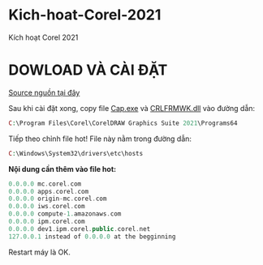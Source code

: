 # Kich-hoat-Corel-2021
Kích hoạt Corel 2021
# DOWLOAD VÀ CÀI ĐẶT #
[Source nguồn tại đây](https://bsthanh-my.sharepoint.com/:f:/g/personal/0914678254_bsthanh_tk/EnW6Ebw3LrtImRaPKpEGftUB1y-9MpszIL3BOcT7r9ty4Q?e=Ju89ET)

Sau khi cài đặt xong, copy file [Cap.exe](https://bsthanh-my.sharepoint.com/:f:/g/personal/0914678254_bsthanh_tk/EhdvwQF59KRKj_wdSiogVTkBvaYgA2S7w2SCzY6QatYhcg?e=JinXkZ) và [CRLFRMWK.dll](https://bsthanh-my.sharepoint.com/:f:/g/personal/0914678254_bsthanh_tk/EhdvwQF59KRKj_wdSiogVTkBvaYgA2S7w2SCzY6QatYhcg?e=JinXkZ) vào đường dẫn: 

```php
C:\Program Files\Corel\CorelDRAW Graphics Suite 2021\Programs64
```

Tiếp theo chỉnh file hot! File này nằm trong đường dẫn:

```php
C:\Windows\System32\drivers\etc\hosts
```
**Nội dung cần thêm vào file hot:**

```php
0.0.0.0 mc.corel.com
0.0.0.0 apps.corel.com
0.0.0.0 origin-mc.corel.com
0.0.0.0 iws.corel.com
0.0.0.0 compute-1.amazonaws.com  
0.0.0.0 ipm.corel.com  
0.0.0.0 dev1.ipm.corel.public.corel.net 
127.0.0.1 instead of 0.0.0.0 at the begginning
```

Restart máy là OK.
